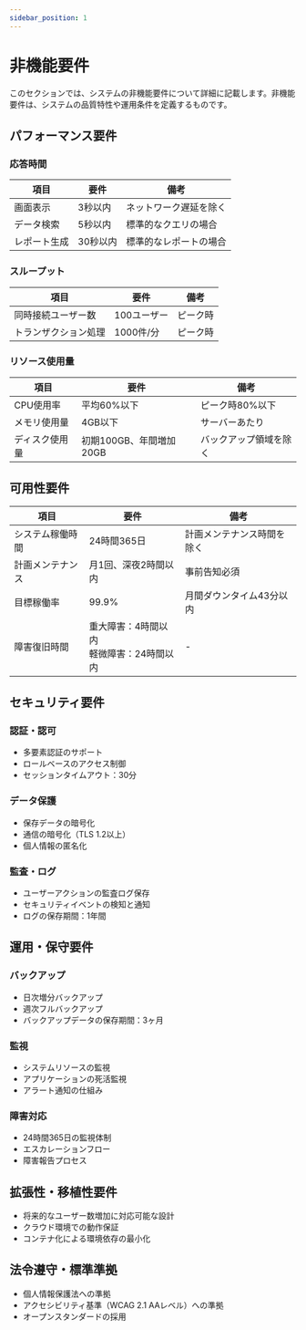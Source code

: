 ```yaml
---
sidebar_position: 1
---
```


# 非機能要件

このセクションでは、システムの非機能要件について詳細に記載します。非機能要件は、システムの品質特性や運用条件を定義するものです。

## パフォーマンス要件

### 応答時間

| 項目 | 要件 | 備考 |
|------|------|------|
| 画面表示 | 3秒以内 | ネットワーク遅延を除く |
| データ検索 | 5秒以内 | 標準的なクエリの場合 |
| レポート生成 | 30秒以内 | 標準的なレポートの場合 |

### スループット

| 項目 | 要件 | 備考 |
|------|------|------|
| 同時接続ユーザー数 | 100ユーザー | ピーク時 |
| トランザクション処理 | 1000件/分 | ピーク時 |

### リソース使用量

| 項目 | 要件 | 備考 |
|------|------|------|
| CPU使用率 | 平均60%以下 | ピーク時80%以下 |
| メモリ使用量 | 4GB以下 | サーバーあたり |
| ディスク使用量 | 初期100GB、年間増加20GB | バックアップ領域を除く |

## 可用性要件

| 項目 | 要件 | 備考 |
|------|------|------|
| システム稼働時間 | 24時間365日 | 計画メンテナンス時間を除く |
| 計画メンテナンス | 月1回、深夜2時間以内 | 事前告知必須 |
| 目標稼働率 | 99.9% | 月間ダウンタイム43分以内 |
| 障害復旧時間 | 重大障害：4時間以内<br/>軽微障害：24時間以内 | - |

## セキュリティ要件

### 認証・認可

- 多要素認証のサポート
- ロールベースのアクセス制御
- セッションタイムアウト：30分

### データ保護

- 保存データの暗号化
- 通信の暗号化（TLS 1.2以上）
- 個人情報の匿名化

### 監査・ログ

- ユーザーアクションの監査ログ保存
- セキュリティイベントの検知と通知
- ログの保存期間：1年間

## 運用・保守要件

### バックアップ

- 日次増分バックアップ
- 週次フルバックアップ
- バックアップデータの保存期間：3ヶ月

### 監視

- システムリソースの監視
- アプリケーションの死活監視
- アラート通知の仕組み

### 障害対応

- 24時間365日の監視体制
- エスカレーションフロー
- 障害報告プロセス

## 拡張性・移植性要件

- 将来的なユーザー数増加に対応可能な設計
- クラウド環境での動作保証
- コンテナ化による環境依存の最小化

## 法令遵守・標準準拠

- 個人情報保護法への準拠
- アクセシビリティ基準（WCAG 2.1 AAレベル）への準拠
- オープンスタンダードの採用
